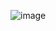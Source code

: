 ![image](https://github.com/EmailKolar/RayCastingVisual-DSA/assets/113354212/69b27412-ccb3-4f98-befb-cf0c34df182b)
